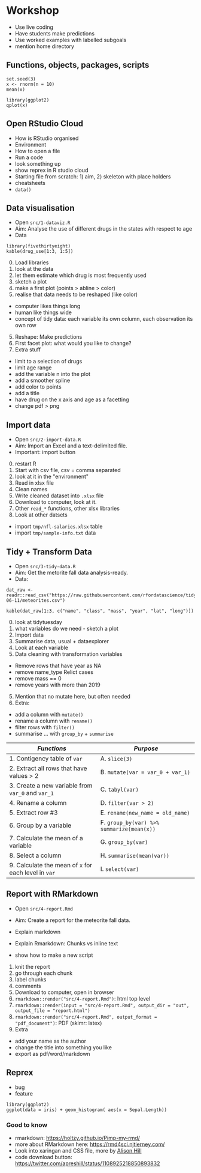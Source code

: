 

# Workshop

- Use live coding
- Have students make predictions
- Use worked examples with labelled subgoals
- mention home directory

## Functions, objects, packages, scripts

```
set.seed(3)
x <- rnorm(n = 10)
mean(x)

library(ggplot2)
qplot(x)

```


## Open RStudio Cloud
- How is RStudio organised
- Environment
- How to open a file
- Run a code
- look something up
- show reprex in R studio cloud
- Starting file from scratch: 1) aim, 2) skeleton with place holders
- cheatsheets
- `data()`




## Data visualisation

- Open `src/1-dataviz.R`
- Aim: Analyse the use of different drugs in the states with respect to age
- Data

```
library(fivethirtyeight)
kable(drug_use[1:3, 1:5])
```

0. Load libraries
1. look at the data
2. let them estimate which drug is most frequently used
2. sketch a plot
3. make a first plot (points > abline > color)
4. realise that data needs to be reshaped (like color)
  - computer likes things long
  - human like things wide
  - concept of tidy data: each variable its own column, each observation its own row
5. Reshape: Make predictions
6. First facet plot: what would you like to change? 
7. Extra stuff
  - limit to a selection of drugs
  - limit age range
  - add the variable n into the plot
  - add a smoother spline
  - add color to points
  - add a title
  - have drug on the x axis and age as a facetting
  - change pdf > png


## Import data

- Open `src/2-import-data.R`
- Aim: Import an Excel and a text-delimited file.
- Important: import button

0. restart R
1. Start with csv file, csv = comma separated
2. look at it in the "environment"
3. Read in xlsx file
4. Clean names
5. Write cleaned dataset into `.xlsx` file
6. Download to computer, look at it. 
7. Other `read_*` functions, other xlsx libraries
8. Look at other datsets
- import `tmp/nfl-salaries.xlsx` table
- import `tmp/sample-info.txt` data




## Tidy + Transform Data

- Open `src/3-tidy-data.R`
- Aim: Get the metorite fall data analysis-ready. 
- Data: 

```
dat_raw <- readr::read_csv("https://raw.githubusercontent.com/rfordatascience/tidytuesday/master/data/2019/2019-06-11/meteorites.csv")

kable(dat_raw[1:3, c("name", "class", "mass", "year", "lat", "long")])
```

0. look at tidytuesday
0. what variables do we need - sketch a plot
1. Import data
2. Summarise data, usual + dataexplorer
3. Look at each variable
4. Data cleaning with transformation variables
  - Remove rows that have year as NA
  - remove name_type Relict cases
  - remove mass == 0
  - remove years with more than 2019
5. Mention that no mutate here, but often needed
6. Extra: 
  - add a column with `mutate()`
  - rename a column with `rename()`
  - filter rows with `filter()`
  - summarise ... with `group_by` + `summarise`


| *Functions*  |  *Purpose* |
|---|---|
| 1. Contigency table of `var`  | A.  `slice(3)`  |
| 2. Extract all rows that have values > 2 |  B. `mutate(var = var_0 + var_1)` |
| 3. Create a new variable from `var_0` and `var_1`| C.  `tabyl(var)`|
| 4. Rename a column | D. `filter(var > 2)` |
| 5. Extract row #3 | E.  `rename(new_name = old_name)` |
| 6. Group by a variable | F. `group_by(var) %>% summarize(mean(x))`|
| 7. Calculate the mean of a variable | G. `group_by(var)`|
| 8. Select a column | H. `summarise(mean(var))` |
| 9. Calculate the mean of `x` for each level in `var` | I. `select(var)` |


## Report with RMarkdown

- Open `src/4-report.Rmd`
- Aim: Create a report for the meteorite fall data.

- Explain markdown
- Explain Rmarkdown: Chunks vs inline text
- show how to make a new script


1. knit the report
2. go through each chunk
3. label chunks
4. comments
5. Download to computer, open in browser
6. `rmarkdown::render("src/4-report.Rmd")`: html top level
7. `rmarkdown::render(input = "src/4-report.Rmd", output_dir = "out", output_file = "report.html")`
8. `rmarkdown::render("src/4-report.Rmd", output_format = "pdf_document")`: PDF (skimr: latex)
7. Extra
  - add your name as the author
  - change the title into something you like
  - export as pdf/word/markdown





## Reprex
- bug
- feature

```
library(ggplot2)
ggplot(data = iris) + geom_histogram( aes(x = Sepal.Length))
```

### Good to know
- rmarkdown: https://holtzy.github.io/Pimp-my-rmd/
- more about RMarkdown here: https://rmd4sci.njtierney.com/
- Look into xaringan and CSS file, more by [Alison Hill](https://arm.rbind.io/slides/xaringan.html)
- code download button: https://twitter.com/apreshill/status/1108925218850893832


